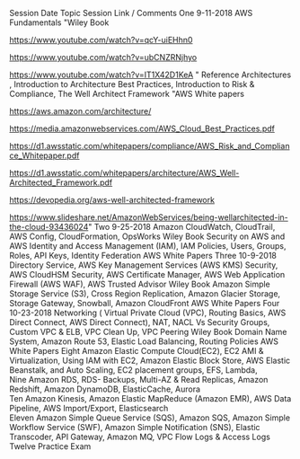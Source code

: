 Session	Date	Topic	Session Link / Comments
One	9-11-2018	AWS Fundamentals	"Wiley Book

https://www.youtube.com/watch?v=qcY-uiEHhn0

https://www.youtube.com/watch?v=ubCNZRNjhyo

https://www.youtube.com/watch?v=IT1X42D1KeA
"
		Reference Architectures , Introduction to Architecture Best Practices, Introduction to Risk & Compliance, The Well Architect Framework	"AWS White papers


https://aws.amazon.com/architecture/

https://media.amazonwebservices.com/AWS_Cloud_Best_Practices.pdf

https://d1.awsstatic.com/whitepapers/compliance/AWS_Risk_and_Compliance_Whitepaper.pdf

https://d1.awsstatic.com/whitepapers/architecture/AWS_Well-Architected_Framework.pdf

https://devopedia.org/aws-well-architected-framework


https://www.slideshare.net/AmazonWebServices/being-wellarchitected-in-the-cloud-93436024"
Two	9-25-2018	Amazon CloudWatch, CloudTrail, AWS Config, CloudFormation, OpsWorks	Wiley Book
		Security on AWS and AWS Identity and Access Management (IAM), IAM Policies, Users, Groups, Roles, API Keys, Identity Federation	AWS White Papers
Three	10-9-2018	Directory Service, AWS Key Management Services (AWS KMS) Security, AWS CloudHSM Security, AWS Certificate Manager, AWS Web Application Firewall (AWS WAF), AWS Trusted Advisor	Wiley Book
		Amazon Simple Storage Service (S3), Cross Region Replication,  Amazon Glacier Storage, Storage Gateway, Snowball, Amazon CloudFront	AWS White Papers
Four	10-23-2018	Networking ( Virtual Private Cloud (VPC), Routing Basics, AWS Direct Connect, AWS Direct Connect), NAT, NACL Vs Security Groups, Custom VPC & ELB, VPC Clean Up, VPC Peering	Wiley Book
		Domain Name System, Amazon Route 53, Elastic Load Balancing, Routing Policies	AWS White Papers
Eight		Amazon Elastic Compute Cloud(EC2), EC2 AMI & Virtualization, Using IAM with EC2, Amazon Elastic Block Store, AWS Elastic Beanstalk, and Auto Scaling, EC2 placement groups, EFS, Lambda, 	
Nine		Amazon RDS, RDS- Backups, Multi-AZ & Read Replicas, Amazon Redshift, Amazon DynamoDB, ElasticCache, Aurora	
Ten		Amazon Kinesis, Amazon Elastic MapReduce (Amazon EMR), AWS Data Pipeline, AWS Import/Export, Elasticsearch	
Eleven		Amazon Simple Queue Service (SQS), Amazon SQS, Amazon Simple Workflow Service (SWF), Amazon Simple Notification (SNS), Elastic Transcoder, API Gateway, Amazon MQ, VPC Flow Logs & Access Logs	
Twelve		Practice Exam	
